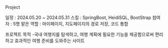  Project

 일정 : 2024.05.20 ~ 2024.05.31
 스킬 : SpringBoot, HeidiSQL, BootStrap
 참여자 : 5명
 맡은 역할 : 마이페이지, 지도페이지의 경로 저장, 코드 통합

 프로젝트 목적
 -국내 여행지를 탐색하고, 여행 계획에 필요한 기능을 제공함으로써 편리하고 효과적인 여행 준비를 도와주는 사이트





